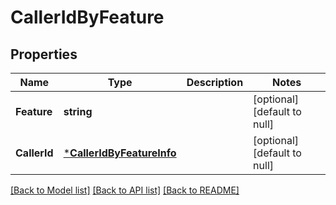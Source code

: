 # CallerIdByFeature

## Properties
Name | Type | Description | Notes
------------ | ------------- | ------------- | -------------
**Feature** | **string** |  | [optional] [default to null]
**CallerId** | [***CallerIdByFeatureInfo**](CallerIdByFeatureInfo.md) |  | [optional] [default to null]

[[Back to Model list]](../README.md#documentation-for-models) [[Back to API list]](../README.md#documentation-for-api-endpoints) [[Back to README]](../README.md)


